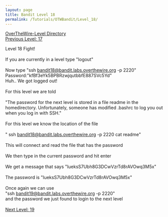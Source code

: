 ```yaml
---
layout: page
title: Bandit Level 18
permalink: /Tutorials/OTWBandit/Level_18/
---
```

[OverTheWire-Level Directory](https://zacvr.github.io/Tutorials/OTWBandit/)
<br/>
[Previous Level: 17](https://zacvr.github.io//Tutorials/OTWBandit/Level_17)
<br/>

Level 18 Fight!
<br/><br/>
If you are currently in a level type "logout"
<br/><br/>
Now type "ssh bandit18@bandit.labs.overthewire.org -p 2220"
<br/>
Password:"kfBf3eYk5BPBRzwjqutbbfE887SVc5Yd"
<br/>
Huh.. We got logged out!
<br/><br/>
For this level we are told
<br/><br/>
"The password for the next level is stored in a file readme in the homedirectory. Unfortunately, someone has modified .bashrc to log you out when you log in with SSH."
<br/><br/>
For this level we know the location of the file
<br/><br/>
" ssh bandit18@bandit.labs.overthewire.org -p 2220 cat readme"
<br/><br/>
This will connect and read the file that has the password
<br/><br/>
We then type in the current password and hit enter
<br/><br/>
We get a message that says "IueksS7Ubh8G3DCwVzrTd8rAVOwq3M5x"
<br/><br/>
The password is "IueksS7Ubh8G3DCwVzrTd8rAVOwq3M5x"
<br/><br/>
Once again we can use
<br/>
"ssh bandit19@bandit.labs.overthewire.org -p 2220"
<br/>
and the password we just found to login to the next level
<br/><br/>
[Next Level: 19](https://zacvr.github.io//Tutorials/OTWBandit/Level_19)
